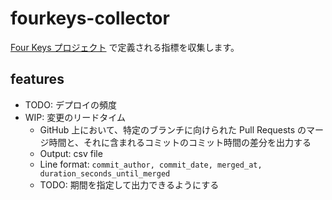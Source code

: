 # fourkeys-collector

[Four Keys プロジェクト](https://cloud.google.com/blog/ja/products/gcp/using-the-four-keys-to-measure-your-devops-performance) で定義される指標を収集します。

## features

- TODO: デプロイの頻度
- WIP: 変更のリードタイム
    - GitHub 上において、特定のブランチに向けられた Pull Requests のマージ時間と、それに含まれるコミットのコミット時間の差分を出力する
    - Output: csv file
    - Line format: `commit_author, commit_date, merged_at, duration_seconds_until_merged`
    - TODO: 期間を指定して出力できるようにする
